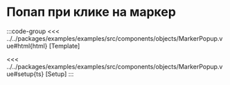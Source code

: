# Попап при клике на маркер

<script lang="ts" setup>
import MapComponent from 'examples/src/components/objects/MarkerPopup.vue';
</script>

<map-component/>

:::code-group
<<< ../../packages/examples/examples/src/components/objects/MarkerPopup.vue#html{html} [Template]

<<< ../../packages/examples/examples/src/components/objects/MarkerPopup.vue#setup{ts} [Setup]
:::
